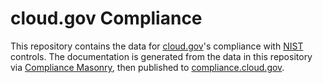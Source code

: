 # cloud.gov Compliance

This repository contains the data for [cloud.gov](https://cloud.gov)'s compliance with [NIST](http://www.nist.gov/) controls. The documentation is generated from the data in this repository via [Compliance Masonry](https://github.com/opencontrol/compliance-masonry), then published to [compliance.cloud.gov](https://compliance.cloud.gov/).
